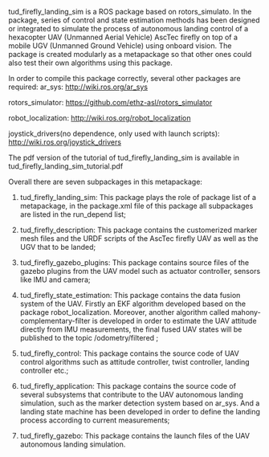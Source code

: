 tud_firefly_landing_sim is a ROS package based on rotors_simulato. In the package, series of control and state estimation methods has been designed or integrated to simulate the process of autonomous landing control of a hexacopter UAV (Unmanned Aerial Vehicle) AscTec firefly on top of a mobile UGV (Unmanned Ground Vehicle) using onboard vision. The package is created modularly as a metapackage so that other ones could also test their own algorithms using this package.

In order to compile this package correctly, several other packages are required:
ar_sys:
http://wiki.ros.org/ar_sys

rotors_simulator: 
https://github.com/ethz-asl/rotors_simulator

robot_localization: 
http://wiki.ros.org/robot_localization

joystick_drivers(no dependence, only used with launch scripts): 
http://wiki.ros.org/joystick_drivers


The pdf version of the tutorial of tud_firefly_landing_sim is available in  
tud_firefly_landing_sim_tutorial.pdf

Overall there are seven subpackages in this metapackage:
1. tud_firefly_landing_sim: This package plays the role of package list of a metapackage, in the package.xml file of this package all subpackages are listed in the run_depend list;

2. tud_firefly_description: This package contains the customerized marker mesh files and the URDF scripts of the AscTec firefly UAV as well as the UGV that to be landed; 

3. tud_firefly_gazebo_plugins: This package contains source files of the gazebo plugins from the UAV model such as actuator controller, sensors like IMU and camera; 

4. tud_firefly_state_estimation: This package contains the data fusion system of the UAV. Firstly an EKF algorithm developed based on the package robot_localization. Moreover, another algorithm called mahony-complementary-filter is developed in order to estimate the UAV attitude 
directly from IMU measurements, the final fused UAV states will be published to the topic /odometry/filtered ;

5. tud_firefly_control: This package contains the source code of UAV control algorithms such as attitude controller, twist controller, landing controller etc.; 

6. tud_firefly_application: This package contains the source code of several subsystems that contribute to the UAV autonomous landing simulation, such as the marker detection system based on ar_sys. And a landing state machine has been developed in order to define the landing process according to current measurements;

7. tud_firefly_gazebo: This package contains the launch files of the UAV autonomous landing simulation.
